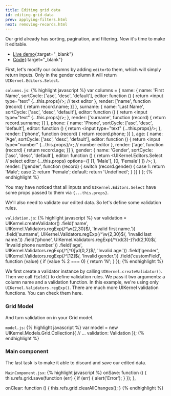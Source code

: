 ```yaml
---
title: Editing grid data
id: editing-grid-data
prev: applying-filters.html
next: removing-records.html
---
```


Our grid already has sorting, pagination, and filtering. Now it's time to make it editable.

* [Live demo](/examples/editing-grid-data/){:target="_blank"}
* [Code]({{site.github}}_site/examples/editing-grid-data){:target="_blank"}


First, let's modify our columns by adding `editor`to them, which will simply return inputs. Only in the gender column it will return `UIKernel.Editors.Select`.

`columns.js`:
{% highlight javascript %}
var columns = {
  name: {
    name: 'First Name',
    sortCycle: ['asc', 'desc', 'default'],
    editor: function () {
      return <input type="text" {...this.props}/>; // text editor
    },
    render: ['name', function (record) {
      return record.name;
    }]
  },
  surname: {
    name: 'Last Name',
    sortCycle: ['asc', 'desc', 'default'],
    editor: function () {
      return <input type="text" {...this.props}/>;
    },
    render: ['surname', function (record) {
      return record.surname;
    }]
  },
  phone: {
    name: 'Phone',
    sortCycle: ['asc', 'desc', 'default'],
    editor: function () {
      return <input type="text" {...this.props}/>;
    },
    render: ['phone', function (record) {
      return record.phone;
    }]
  },
  age: {
    name: 'Age',
    sortCycle: ['asc', 'desc', 'default'],
    editor: function () {
      return <input type="number" {...this.props}/>; // number editor
    },
    render: ['age', function (record) {
      return record.age;
    }]
  },
  gender: {
    name: 'Gender',
    sortCycle: ['asc', 'desc', 'default'],
    editor: function () {
      return <UIKernel.Editors.Select // select editor
        {...this.props}
        options={[
          [1, 'Male'],
          [0, 'Female']
        ]}
      />;
    },
    render: ['gender', function (record) {
      switch (record.gender) {
        case 1: return 'Male';
        case 2: return 'Female';
        default: return 'Undefined';
      }
    }]
  }
};
{% endhighlight %}

You may have noticed that all inputs and `UIKernel.Editors.Select` have some props passed to them via `{...this.props}`.


We'll also need to validate our edited data. So let's define some validation rules.

`validation.js`:
{% highlight javascript %}
var validation = UIKernel.createValidator()
  .field('name', UIKernel.Validators.regExp(/^\w{2,30}$/, 'Invalid first name.'))
  .field('surname', UIKernel.Validators.regExp(/^\w{2,30}$/, 'Invalid last name.'))
  .field('phone', UIKernel.Validators.regExp(/^(\d{3}-)?\d{2,10}$/, 'Invalid phone number.'))
  .field('age', UIKernel.Validators.regExp(/^[^0]\d{0,2}$/, 'Invalid age.'))
  .field('gender', UIKernel.Validators.regExp(/^[12]$/, 'Invalid gender.'))
  .field('customField', function (value) {
    if (value % 2 === 0) {
      return 'N';
    }
  });
{% endhighlight %}

We first create a validator instance by calling `UIKernel.createValidator()`.
Then we call `field()` to define validation rules. We pass it two arguments: a column name and a validation function.
In this example, we're using only `UIKernel.Validators.regExp()`. There are much more UIKernel validation functions.
You can check them here.

### Grid Model

And turn validation on in your Grid model.

`model.js`:
{% highlight javascript %}
var model = new UIKernel.Models.Grid.Collection({
  // ...
  validation: Validation
});
{% endhighlight %}

### Main component

The last task is to make it able to discard and save our edited data.

`MainComponent.jsx`:
{% highlight javascript %}
onSave: function () {
  this.refs.grid.save(function (err) {
    if (err) {
      alert('Error');
    }
  });
},

onClear: function () {
  this.refs.grid.clearAllChanges();
}
{% endhighlight %}
